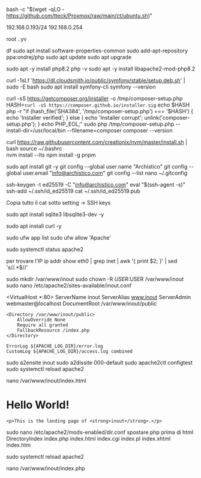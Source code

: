 bash -c "$(wget -qLO - https://github.com/tteck/Proxmox/raw/main/ct/ubuntu.sh)"

192.168.0.193/24
192.168.0.254

root
..yv

df
sudo apt install software-properties-common
sudo add-apt-repository ppa:ondrej/php
sudo apt update
sudo apt upgrade

sudo apt -y install php8.2
php -v
sudo apt -y install libapache2-mod-php8.2

curl -1sLf 'https://dl.cloudsmith.io/public/symfony/stable/setup.deb.sh' | sudo -E bash
sudo apt install symfony-cli
symfony --version

curl -sS https://getcomposer.org/installer -o /tmp/composer-setup.php
HASH=`curl -sS https://composer.github.io/installer.sig`
echo $HASH
php -r "if (hash_file('SHA384', '/tmp/composer-setup.php') === '$HASH') { echo 'Installer verified'; } else { echo 'Installer corrupt'; unlink('composer-setup.php'); } echo PHP_EOL;"
sudo php /tmp/composer-setup.php --install-dir=/usr/local/bin --filename=composer
composer --version

curl https://raw.githubusercontent.com/creationix/nvm/master/install.sh | bash 
source ~/.bashrc   
nvm install --lts 
npm install -g pnpm

sudo apt install git -y
git config --global user.name "Archistico"
git config --global user.email "info@archistico.com"
git config --list
nano ~/.gitconfig

ssh-keygen -t ed25519 -C "info@archistico.com"
eval "$(ssh-agent -s)"
ssh-add ~/.ssh/id_ed25519
cat ~/.ssh/id_ed25519.pub

Copia tutto il cat sotto setting -> SSH keys

sudo apt install sqlite3 libsqlite3-dev -y

sudo apt install curl -y

sudo ufw app list
sudo ufw allow 'Apache'

sudo systemctl status apache2

per trovare l'IP
ip addr show eth0 | grep inet | awk '{ print $2; }' | sed 's/\/.*$//'


sudo mkdir /var/www/inout
sudo chown -R $USER:$USER /var/www/inout
sudo nano /etc/apache2/sites-available/inout.conf

<VirtualHost *:80>
    ServerName inout
    ServerAlias www.inout
    ServerAdmin webmaster@localhost
    DocumentRoot /var/www/inout/public

    <Directory /var/www/inout/public>
        AllowOverride None
        Require all granted
        FallbackResource /index.php
    </Directory>

    ErrorLog ${APACHE_LOG_DIR}/error.log
    CustomLog ${APACHE_LOG_DIR}/access.log combined
</VirtualHost>


sudo a2ensite inout
sudo a2dissite 000-default
sudo apache2ctl configtest
sudo systemctl reload apache2

nano /var/www/inout/index.html

<html>
  <head>
    <title>inout website</title>
  </head>
  <body>
    <h1>Hello World!</h1>

    <p>This is the landing page of <strong>inout</strong>.</p>
  </body>
</html>

sudo nano /etc/apache2/mods-enabled/dir.conf
spostare php prima di html
<IfModule mod_dir.c>
        DirectoryIndex index.php index.html index.cgi index.pl index.xhtml index.htm
</IfModule>

sudo systemctl reload apache2

nano /var/www/inout/index.php
<?php
phpinfo();

sudo apt install php8.2-fpm php8.2-common php8.2-mysql php8.2-xml php8.2-xmlrpc php8.2-curl php8.2-gd php8.2-imagick php8.2-cli php8.2-dev php8.2-imap php8.2-mbstring php8.2-opcache php8.2-soap php8.2-zip php8.2-intl php8.2-bcmath unzip -y
sudo apt install php8.2-sqlite

symfony check:requirements


composer require symfony/apache-pack 

symfony server:ca:install

sudo apt-get install ruby-full
gem install bundler



apt update
apt install samba -y

useradd smbutente
usermod -a -G sambashare smbutente
smbpasswd -a smbutente
usermod -aG sudo smbutente

chown smbutente:sambashare /var/www/inout -R
chmod 0775 /var/www/inout -R

cp /etc/samba/smb.conf /etc/samba/smb.conf.old
rm /etc/samba/smb.conf
nano /etc/samba/smb.conf


[global]
workgroup = WORKGROUP
vfs objects = fruit streams_xattr
map to guest = bad user

[InOut]
comment = WebApp
path = /var/www/inout
browsable = yes
read only = no


per l'accesso con ssh
mkdir /home/smbutente
passwd smbutente
sudo chown smbutente:sambashare /home/smbutente -R
usermod -d /home/smbutente -m smbutente
ssh smbutente@192.168.0.193


chown -R www-data:root /var/www
php bin/console asset-map:compile
